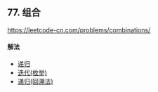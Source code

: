 ## 77. 组合

https://leetcode-cn.com/problems/combinations/


#### 解法  

* [递归](_1.py)
* [迭代(枚举)](_2.py)
* [递归(回溯法)](_3.py)



